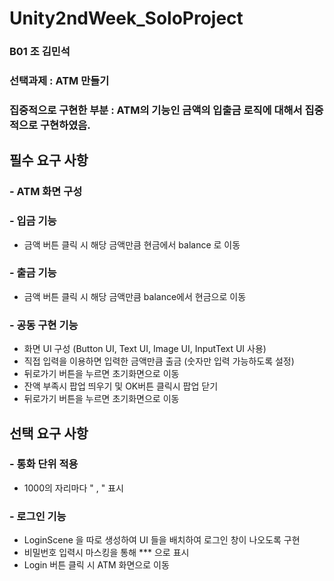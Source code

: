 # Unity2ndWeek_SoloProject

### B01 조 김민석
### 선택과제 : ATM 만들기
### 집중적으로 구현한 부분 : ATM의 기능인 금액의 입출금 로직에 대해서 집중적으로 구현하였음.

## 필수 요구 사항

### - ATM 화면 구성

### - 입금 기능
  - 금액 버튼 클릭 시 해당 금액만큼 현금에서 balance 로 이동

### - 출금 기능
  - 금액 버튼 클릭 시 해당 금액만큼 balance에서 현금으로 이동
 
### - 공동 구현 기능
- 화면 UI 구성 (Button UI, Text UI, Image UI, InputText UI 사용)
- 직접 입력을 이용하면 입력한 금액만큼 출금 (숫자만 입력 가능하도록 설정)
- 뒤로가기 버튼을 누르면 초기화면으로 이동
- 잔액 부족시 팝업 띄우기 및 OK버튼 클릭시 팝업 닫기
- 뒤로가기 버튼을 누르면 초기화면으로 이동

## 선택 요구 사항

### - 통화 단위 적용
- 1000의 자리마다 " , " 표시 
### - 로그인 기능
- LoginScene 을 따로 생성하여 UI 들을 배치하여 로그인 창이 나오도록 구현
- 비밀번호 입력시 마스킹을 통해 *** 으로 표시
- Login 버튼 클릭 시 ATM 화면으로 이동
